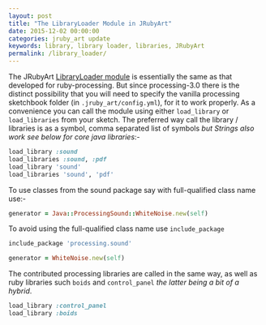 ```yaml
---
layout: post
title: "The LibraryLoader Module in JRubyArt"
date: 2015-12-02 00:00:00
categories: jruby_art update
keywords: library, library loader, libraries, JRubyArt
permalink: /library_loader/
---
```


The JRubyArt [LibraryLoader module][library_loader] is essentially the same as that developed for ruby-processing. But since processing-3.0 there is the distinct possibility that you will need to specify the vanilla processing sketchbook folder (in `.jruby_art/config.yml`), for it to work properly. As a convenience you can call the module using either `load_library` or `load_libraries` from your sketch. The preferred way call the library / libraries is as a symbol, comma separated list of symbols _but Strings also work see below for core java libraries_:-

```ruby
load_library :sound
load_libraries :sound, :pdf
load_library 'sound'
load_libraries 'sound', 'pdf'
```

To use classes from the sound package say with full-qualified class name use:-

```ruby
generator = Java::ProcessingSound::WhiteNoise.new(self)
```

To avoid using the full-qualified class name use `include_package`

```ruby
include_package 'processing.sound'

generator = WhiteNoise.new(self)
```

The contributed processing libraries are called in the same way, as well as ruby libraries such `boids` and `control_panel` _the latter being a bit of a hybrid_.

```ruby
load_library :control_panel
load_library :boids
```

[library_loader]:https://github.com/ruby-processing/JRubyArt/blob/master/lib/jruby_art/library_loader.rb
